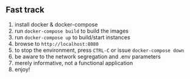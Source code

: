 Fast track 
-----------

1. install docker & docker-compose
1. run `docker-compose build` to build the images
1. run `docker-compose up` to build/start instances
1. browse to `http://localhost:8080`
1. to stop the environment, press `CTRL-C` or issue `docker-compose down`
1. be aware to the network segregation and .env parameters
1. merely informative, not a functional application
1. enjoy!

